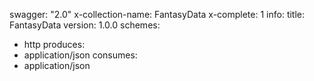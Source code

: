 swagger: "2.0"
x-collection-name: FantasyData
x-complete: 1
info:
  title: FantasyData
  version: 1.0.0
schemes:
- http
produces:
- application/json
consumes:
- application/json